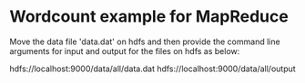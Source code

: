 # Wordcount example for MapReduce

Move the data file 'data.dat' on hdfs and then provide the command line arguments for input and output for the files on hdfs as below:

hdfs://localhost:9000/data/all/data.dat
hdfs://localhost:9000/data/all/output
